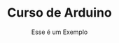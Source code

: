 ---
layout: page
title: Curso de Arduino
hero_height: is-large
hero_image: img/arduino_site.jpg
subtitle: Esse é um Exemplo
callouts: example_callouts


---